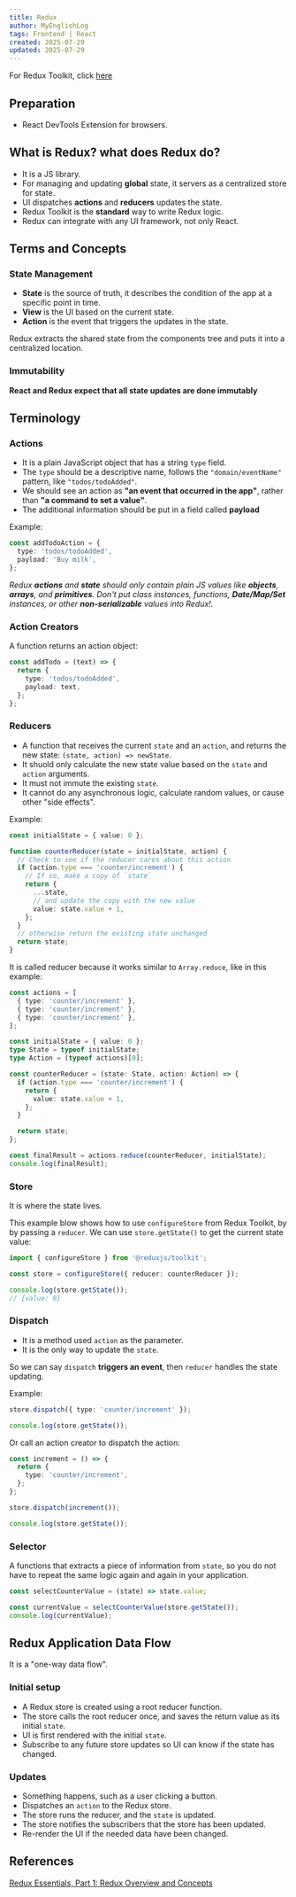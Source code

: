 ```yaml
---
title: Redux
author: MyEnglishLog
tags: Frontend | React
created: 2025-07-29
updated: 2025-07-29
---
```


For Redux Toolkit, click [here](./redux-toolkit)

## Preparation

- React DevTools Extension for browsers.

## What is Redux? what does Redux do?

- It is a JS library.
- For managing and updating **global** state, it servers as a centralized store
  for state.
- UI dispatches **actions** and **reducers** updates the state.
- Redux Toolkit is the **standard** way to write Redux logic.
- Redux can integrate with any UI framework, not only React.

## Terms and Concepts

### State Management

- **State** is the source of truth, it describes the condition of the app at a
  specific point in time.
- **View** is the UI based on the current state.
- **Action** is the event that triggers the updates in the state.

Redux extracts the shared state from the components tree and puts it into a
centralized location.

### Immutability

**React and Redux expect that all state updates are done immutably**

## Terminology

### Actions

- It is a plain JavaScript object that has a string `type` field.
- The `type` should be a descriptive name, follows the `"domain/eventName"`
  pattern, like `"todos/todoAdded"`.
- We should see an action as **"an event that occurred in the app"**, rather
  than **"a command to set a value"**.
- The additional information should be put in a field called **payload**

Example:

```ts
const addTodoAction = {
  type: 'todos/todoAdded',
  payload: 'Buy milk',
};
```

_Redux **actions** and **state** should only contain plain JS values like
**objects**, **arrays**, and **primitives**. Don't put class instances,
functions, **Date/Map/Set** instances, or other **non-serializable** values into
Redux!._

### Action Creators

A function returns an action object:

```ts
const addTodo = (text) => {
  return {
    type: 'todos/todoAdded',
    payload: text,
  };
};
```

### Reducers

- A function that receives the current `state` and an `action`, and returns the
  new state: `(state, action) => newState`.
- It shuold only calculate the new state value based on the `state` and `action`
  arguments.
- It must not immute the existing `state`.
- It cannot do any asynchronous logic, calculate random values, or cause other
  "side effects".

Example:

```ts
const initialState = { value: 0 };

function counterReducer(state = initialState, action) {
  // Check to see if the reducer cares about this action
  if (action.type === 'counter/increment') {
    // If so, make a copy of `state`
    return {
      ...state,
      // and update the copy with the new value
      value: state.value + 1,
    };
  }
  // otherwise return the existing state unchanged
  return state;
}
```

It is called reducer because it works similar to `Array.reduce`, like in this
example:

```ts
const actions = [
  { type: 'counter/increment' },
  { type: 'counter/increment' },
  { type: 'counter/increment' },
];

const initialState = { value: 0 };
type State = typeof initialState;
type Action = (typeof actions)[0];

const counterReducer = (state: State, action: Action) => {
  if (action.type === 'counter/increment') {
    return {
      value: state.value + 1,
    };
  }

  return state;
};

const finalResult = actions.reduce(counterReducer, initialState);
console.log(finalResult);
```

### Store

It is where the state lives.

This example blow shows how to use `configureStore` from Redux Toolkit, by by
passing a `reducer`. We can use `store.getState()` to get the current state
value:

```ts
import { configureStore } from '@reduxjs/toolkit';

const store = configureStore({ reducer: counterReducer });

console.log(store.getState());
// {value: 0}
```

### Dispatch

- It is a method used `action` as the parameter.
- It is the only way to update the `state`.

So we can say `dispatch` **triggers an event**, then `reducer` handles the state
updating.

Example:

```ts
store.dispatch({ type: 'counter/increment' });

console.log(store.getState());
```

Or call an action creator to dispatch the action:

```ts
const increment = () => {
  return {
    type: 'counter/increment',
  };
};

store.dispatch(increment());

console.log(store.getState());
```

### Selector

A functions that extracts a piece of information from `state`, so you do not
have to repeat the same logic again and again in your application.

```ts
const selectCounterValue = (state) => state.value;

const currentValue = selectCounterValue(store.getState());
console.log(currentValue);
```

## Redux Application Data Flow

It is a "one-way data flow".

### Initial setup

- A Redux store is created using a root reducer function.
- The store calls the root reducer once, and saves the return value as its
  initial `state`.
- UI is first rendered with the initial `state`.
- Subscribe to any future store updates so UI can know if the state has changed.

### Updates

- Something happens, such as a user clicking a button.
- Dispatches an `action` to the Redux store.
- The store runs the reducer, and the `state` is updated.
- The store notifies the subscribers that the store has been updated.
- Re-render the UI if the needed data have been changed.

## References

[Redux Essentials, Part 1: Redux Overview and Concepts](https://redux.js.org/tutorials/essentials/part-1-overview-concepts)

